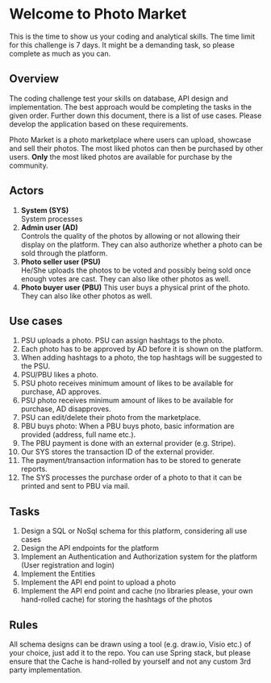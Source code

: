 # Welcome to Photo Market

This is the time to show us your coding and analytical skills. The time limit for this challenge is 7 days. It might be a demanding task, so please complete as much as you can.


## Overview

The coding challenge test your skills on database, API design and implementation. The best approach would be completing the tasks in the given order. Further down this document, there is a list of use cases. Please develop the application based on these requirements.

Photo Market is a photo marketplace where users can upload, showcase and sell their photos. The most liked photos can then be purchased by other users. **Only** the most liked photos are available for purchase by the community.


## Actors

1. **System (SYS)**  
  System processes
2. **Admin user (AD)**  
  Controls the quality of the photos by allowing or not allowing their display on the platform. They can also authorize whether a photo can be sold through the platform.
3. **Photo seller user (PSU)**  
  He/She uploads the photos to be voted and possibly being sold once enough votes are cast. They can also like other photos as well.
4. **Photo buyer user (PBU)**
  This user buys a physical print of the photo. They can also like other photos as well.


## Use cases

1. PSU uploads a photo. PSU can assign hashtags to the photo.
2. Each photo has to be approved by AD before it is shown on the platform.
3. When adding hashtags to a photo, the top hashtags will be suggested to the PSU.
4. PSU/PBU likes a photo.
5. PSU photo receives minimum amount of likes to be available for purchase, AD approves.
6. PSU photo receives minimum amount of likes to be available for purchase, AD disapproves.
7. PSU can edit/delete their photo from the marketplace.
8. PBU buys photo: When a PBU buys photo, basic information are provided (address, full name etc.).
9. The PBU payment is done with an external provider (e.g. Stripe). 
10. Our SYS stores the transaction ID of the external provider.
11. The payment/transaction information has to be stored to generate reports.
12. The SYS processes the purchase order of a photo to that it can be printed and sent to PBU via mail.


## Tasks

1. Design a SQL or NoSql schema for this platform, considering all use cases
2. Design the API endpoints for the platform
3. Implement an Authentication and Authorization system for the platform (User registration and login)
4. Implement the Entities
5. Implement the API end point to upload a photo
6. Implement the API end point and cache (no libraries please, your own hand-rolled cache) for storing the hashtags of the photos


## Rules

All schema designs can be drawn using a tool (e.g. draw.io, Visio etc.) of your choice, just add it to the repo. You can use Spring stack, but please ensure that the Cache is hand-rolled by yourself and not any custom 3rd party implementation.
